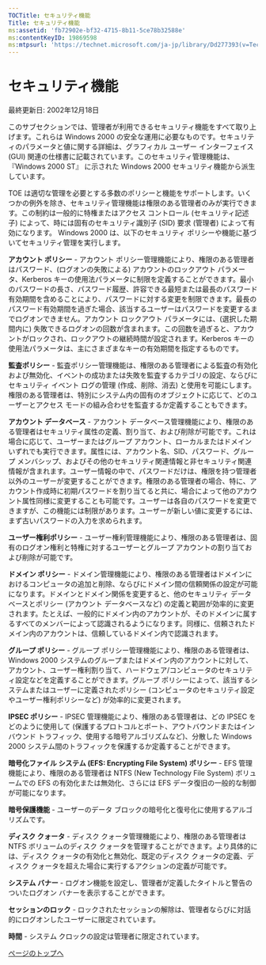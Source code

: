 ```yaml
---
TOCTitle: セキュリティ機能
Title: セキュリティ機能
ms:assetid: 'fb72902e-bf32-4715-8b11-5ce78b32588e'
ms:contentKeyID: 19869598
ms:mtpsurl: 'https://technet.microsoft.com/ja-jp/library/Dd277393(v=TechNet.10)'
---
```


セキュリティ機能
================

最終更新日: 2002年12月18日

このサブセクションでは、管理者が利用できるセキュリティ機能をすべて取り上げます。これらは Windows 2000 の安全な運用に必要なものです。セキュリティのパラメータと値に関する詳細は、グラフィカル ユーザー インターフェイス (GUI) 関連の仕様書に記載されています。このセキュリティ管理機能は、『Windows 2000 ST』 に示された Windows 2000 セキュリティ機能から派生しています。

TOE は適切な管理を必要とする多数のポリシーと機能をサポートします。いくつかの例外を除き、セキュリティ管理機能は権限のある管理者のみが実行できます。この制約は一般的に特権またはアクセス コントロール (セキュリティ記述子) によって、時には固有のセキュリティ識別子 (SID) 要求 (管理者) によって有効になります。 Windows 2000 は、以下のセキュリティ ポリシーや機能に基づいてセキュリティ管理を実行します。

**アカウント ポリシー** - アカウント ポリシー管理機能により、権限のある管理者はパスワード、(ログオンの失敗による) アカウントのロックアウト パラメータ、Kerberos キーの使用法パラメータに制限を定義することができます。最小のパスワードの長さ、パスワード履歴、許容できる最短または最長のパスワード有効期間を含めることにより、パスワードに対する変更を制限できます。最長のパスワード有効期間を過ぎた場合、該当するユーザーはパスワードを変更するまでログオンできません。アカウント ロックアウト パラメータには、(選択した期間内に) 失敗できるログオンの回数が含まれます。この回数を過ぎると、アカウントがロックされ、ロックアウトの継続時間が設定されます。Kerberos キーの使用法パラメータは、主にさまざまなキーの有効期間を指定するものです。

**監査ポリシー** - 監査ポリシー管理機能は、権限のある管理者による監査の有効化および無効化、イベントの成功または失敗を監査するカテゴリの設定、ならびにセキュリティ イベント ログの管理 (作成、削除、消去) と使用を可能にします。権限のある管理者は、特別にシステム内の固有のオブジェクトに応じて、どのユーザーとアクセス モードの組み合わせを監査するか定義することもできます。

**アカウント データベース** - アカウント データベース管理機能により、権限のある管理者はセキュリティ属性の定義、割り当て、および削除が可能です。これは場合に応じて、ユーザーまたはグループ アカウント、ローカルまたはドメインいずれでも実行できます。属性には、アカウント名、SID、パスワード、グループ メンバシップ、およびその他のセキュリティ関連情報と非セキュリティ関連情報が含まれます。ユーザー情報の中で、パスワードだけは、権限を持つ管理者以外のユーザーが変更することができます。権限のある管理者の場合、特に、アカウント作成時に初期パスワードを割り当てると共に、場合によって他のアカウント属性同様に変更することも可能です。ユーザーは各自のパスワードを変更できますが、この機能には制限があります。ユーザーが新しい値に変更するには、まず古いパスワードの入力を求められます。

**ユーザー権利ポリシー** - ユーザー権利管理機能により、権限のある管理者は、固有のログオン権利と特権に対するユーザーとグループ アカウントの割り当ておよび削除が可能です。

**ドメイン ポリシー** - ドメイン管理機能により、権限のある管理者はドメインにおけるコンピュータの追加と削除、ならびにドメイン間の信頼関係の設定が可能になります。ドメインとドメイン関係を変更すると、他のセキュリティ データベースとポリシー (アカウント データベースなど) の定義と範囲が効率的に変更されます。たとえば、一般的にドメイン内のアカウントが、そのドメインに属するすべてのメンバーによって認識されるようになります。同様に、信頼されたドメイン内のアカウントは、信頼しているドメイン内で認識されます。

**グループ ポリシー** - グループ ポリシー管理機能により、権限のある管理者は、Windows 2000 システムのグループまたはドメイン内のアカウントに対して、アカウント、ユーザー権利割り当て、ハードウェア/コンピュータのセキュリティ設定などを定義することができます。グループ ポリシーによって、該当するシステムまたはユーザーに定義されたポリシー (コンピュータのセキュリティ設定やユーザー権利ポリシーなど) が効率的に変更されます。

**IPSEC ポリシー** - IPSEC 管理機能により、権限のある管理者は、どの IPSEC をどのように使用して (保護するプロトコルとポート、アウトバウンドまたはインバウンド トラフィック、使用する暗号アルゴリズムなど)、分散した Windows 2000 システム間のトラフィックを保護するか定義することができます。

**暗号化ファイル システム (EFS: Encrypting File System) ポリシー** - EFS 管理機能により、権限のある管理者は NTFS (New Technology File System) ボリュームでの EFS の有効化または無効化、さらには EFS データ復旧の一般的な制御が可能になります。

**暗号保護機能** - ユーザーのデータ ブロックの暗号化と復号化に使用するアルゴリズムです。

**ディスク クォータ** - ディスク クォータ管理機能により、権限のある管理者は NTFS ボリュームのディスク クォータを管理することができます。より具体的には、ディスク クォータの有効化と無効化、既定のディスク クォータの定義、ディスク クォータを超えた場合に実行するアクションの定義が可能です。

**システム バナー** - ログオン機能を設定し、管理者が定義したタイトルと警告のついたログオン バナーを表示することができます。

**セッションのロック** - ロックされたセッションの解除は、管理者ならびに対話的にログオンしたユーザーに限定されています。

**時間** - システム クロックの設定は管理者に限定されています。

[](#mainsection)[ページのトップへ](#mainsection)
